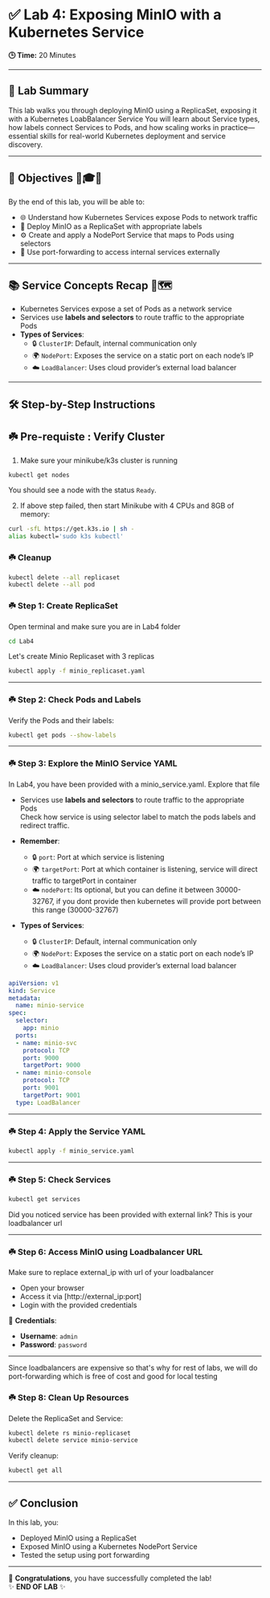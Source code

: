 
# ✅ Lab 4: Exposing MinIO with a Kubernetes Service

**🕒 Time:** 20 Minutes  

---

## 🧾 Lab Summary

This lab walks you through deploying MinIO using a ReplicaSet, exposing it with a Kubernetes LoabBalancer Service
You will learn about Service types, how labels connect Services to Pods, and how scaling works in practice—essential skills for real-world Kubernetes deployment and service discovery.

---

## 🎯 Objectives 🧠🎓📌

By the end of this lab, you will be able to:

- 🌐 Understand how Kubernetes Services expose Pods to network traffic  
- 🧩 Deploy MinIO as a ReplicaSet with appropriate labels  
- ⚙️ Create and apply a NodePort Service that maps to Pods using selectors  
- 🔌 Use port-forwarding to access internal services externally  

---

## 📚 Service Concepts Recap 🧠🗺️

- Kubernetes Services expose a set of Pods as a network service  
- Services use **labels and selectors** to route traffic to the appropriate Pods  
- **Types of Services**:
  - 🔒 `ClusterIP`: Default, internal communication only  
  - 🌍 `NodePort`: Exposes the service on a static port on each node’s IP  
  - ☁️ `LoadBalancer`: Uses cloud provider’s external load balancer  

---

## 🛠️ Step-by-Step Instructions

## ☘️ Pre-requiste : Verify Cluster
1. Make sure your minikube/k3s cluster is running 

```bash
kubectl get nodes
```
You should see a node with the status `Ready`.

2. If above step failed, then start Minikube with 4 CPUs and 8GB of memory:

```bash
curl -sfL https://get.k3s.io | sh -
alias kubectl='sudo k3s kubectl'
```

### ☘️ Cleanup

```bash
kubectl delete --all replicaset
kubectl delete --all pod
```

### ☘️ Step 1: Create ReplicaSet

Open terminal and make sure you are in Lab4 folder

```bash
cd Lab4
```

Let's create Minio Replicaset with 3 replicas

```bash
kubectl apply -f minio_replicaset.yaml
```

---

### ☘️ Step 2: Check Pods and Labels

Verify the Pods and their labels:

```bash
kubectl get pods --show-labels
```

---

### ☘️ Step 3: Explore the MinIO Service YAML

In Lab4, you have been provided with a minio_service.yaml. Explore that file

- Services use **labels and selectors** to route traffic to the appropriate Pods  
Check how service is using selector label to match the pods labels and redirect traffic.

- **Remember**:
  - 🔒 `port`: Port at which service is listening  
  - 🌍 `targetPort`: Port at which container is listening, service will direct traffic to targetPort in container 
  - ☁️ `nodePort`: Its optional, but you can define it between 30000-32767, if you dont provide then kubernetes will provide port between this range (30000-32767)

- **Types of Services**:
  - 🔒 `ClusterIP`: Default, internal communication only  
  - 🌍 `NodePort`: Exposes the service on a static port on each node’s IP  
  - ☁️ `LoadBalancer`: Uses cloud provider’s external load balancer  


```yaml
apiVersion: v1
kind: Service
metadata:
  name: minio-service
spec:
  selector:
    app: minio
  ports:
  - name: minio-svc
    protocol: TCP
    port: 9000
    targetPort: 9000
  - name: minio-console
    protocol: TCP
    port: 9001
    targetPort: 9001
  type: LoadBalancer
```

---

### ☘️ Step 4: Apply the Service YAML

```bash
kubectl apply -f minio_service.yaml
```

---

### ☘️ Step 5: Check Services

```bash
kubectl get services
```
Did you noticed service has been provided with external link? This is your loadbalancer url

---

### ☘️ Step 6: Access MinIO using Loadbalancer URL

Make sure to replace external_ip with url of your loadbalancer

- Open your browser
- Access it via [http://external_ip:port]
- Login with the provided credentials

🔐 **Credentials**:
- **Username**: `admin`
- **Password**: `password`

---

Since loadbalancers are expensive so that's why for rest of labs, we will do port-forwarding which is free of cost and good for local testing

### ☘️ Step 8: Clean Up Resources

Delete the ReplicaSet and Service:

```bash
kubectl delete rs minio-replicaset
kubectl delete service minio-service
```

Verify cleanup:

```bash
kubectl get all
```

---

## ✅ Conclusion

In this lab, you:

- Deployed MinIO using a ReplicaSet  
- Exposed MinIO using a Kubernetes NodePort Service  
- Tested the setup using port forwarding  

---

🎉 **Congratulations**, you have successfully completed the lab!  
✨ **END OF LAB** ✨

